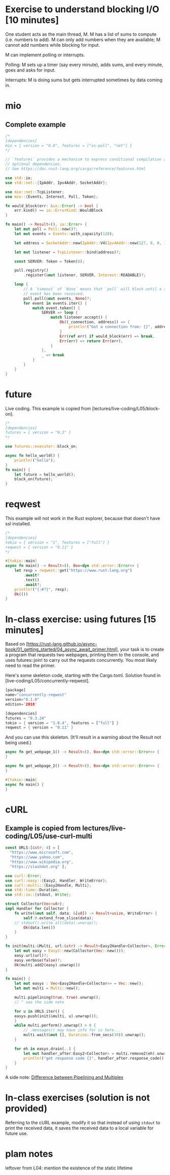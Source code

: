 # Exercise to understand blocking I/O [10 minutes]

One student acts as the main thread, M. M has a list of sums to compute
(i.e. numbers to add). M can only add numbers when they are available;
M cannot add numbers while blocking for input.

M can implement polling or interrupts.

Polling: M sets up a timer (say every minute), adds sums, and every minute,
goes and asks for input.

Interrupts: M is doing sums but gets interrupted sometimes by data coming in.

# mio

## Complete example
```rust
/*
[dependencies]
mio = { version = "0.8", features = ["os-poll", "net"] }
*/

// `features` provides a mechanism to express conditional compilation and
// optional dependencies.
// See https://doc.rust-lang.org/cargo/reference/features.html

use std::io;
use std::net::{IpAddr, Ipv4Addr, SocketAddr};

use mio::net::TcpListener;
use mio::{Events, Interest, Poll, Token};

fn would_block(err: &io::Error) -> bool {
    err.kind() == io::ErrorKind::WouldBlock
}

fn main() -> Result<(), io::Error> {
    let mut poll = Poll::new()?;
    let mut events = Events::with_capacity(128);

    let address = SocketAddr::new(IpAddr::V4(Ipv4Addr::new(127, 0, 0, 1)), 8080);

    let mut listener = TcpListener::bind(address)?;

    const SERVER: Token = Token(0);

    poll.registry()
        .register(&mut listener, SERVER, Interest::READABLE)?;

    loop {
        // A `timeout` of `None` means that `poll` will block until a readiness
        // event has been received.
        poll.poll(&mut events, None)?;
        for event in events.iter() {
            match event.token() {
                SERVER => loop {
                    match listener.accept() {
                        Ok((_connection, address)) => {
                            println!("Got a connection from: {}", address);
                        }
                        Err(ref err) if would_block(err) => break,
                        Err(err) => return Err(err),
                    }
                },
                _ => break
            }
        }
    }
}
```

# future

Live coding. This example is copied from [lectures/live-coding/L05/block-on].

```rust
/*
[dependencies]
futures = { version = "0.3" }
*/

use futures::executor::block_on;

async fn hello_world() {
    println!("hello");
}
fn main() {
    let future = hello_world();
    block_on(future);
}
```

# reqwest

This example will not work in the Rust explorer, because that doesn't have ssl installed.

```rust
/*
[dependencies]
tokio = { version = "1", features = ["full"] }
reqwest = { version = "0.11" }
*/

#[tokio::main]
async fn main() -> Result<(), Box<dyn std::error::Error>> {
    let resp = reqwest::get("https://www.rust-lang.org")
        .await?
        .text()
        .await?;
    println!("{:#?}", resp);
    Ok(())
}
```

# In-class exercise: using futures [15 minutes]

Based on [https://rust-lang.github.io/async-book/01_getting_started/04_async_await_primer.html],
your task is to create a program that requests two webpages, printing them to
the console, and uses futures::join! to carry out the requests concurrently. You most likely need to
read the primer.

Here's some skeleton code, starting with the Cargo.toml. Solution found in [live-coding/L05/concurrently-reqwest].

```rust
[package]
name="concurrently-reqwest"
version="0.1.0"
edition='2018'

[dependencies]
futures = "0.3.24"
tokio = { version = "1.8.4", features = ["full"] }
reqwest = { version = "0.11" }
```

And you can use this skeleton. (It'll result in a warning about the Result not being used.)

```rust
async fn get_webpage_1() -> Result<(), Box<dyn std::error::Error>> {
}

async fn get_webpage_2() -> Result<(), Box<dyn std::error::Error>> {
}

#[tokio::main]
async fn main() {
}
```

# cURL

## Example is copied from lectures/live-coding/L05/use-curl-multi

```rust
const URLS:[&str; 4] = [
  "https://www.microsoft.com",
  "https://www.yahoo.com",
  "https://www.wikipedia.org",
  "https://slashdot.org" ];

use curl::Error;
use curl::easy::{Easy2, Handler, WriteError};
use curl::multi::{Easy2Handle, Multi};
use std::time::Duration;
use std::io::{stdout, Write};

struct Collector(Vec<u8>);
impl Handler for Collector {
    fn write(&mut self, data: &[u8]) -> Result<usize, WriteError> {
        self.0.extend_from_slice(data);
	// stdout().write_all(data).unwrap();
        Ok(data.len())
    }
}

fn init(multi:&Multi, url:&str) -> Result<Easy2Handle<Collector>, Error> {
    let mut easy = Easy2::new(Collector(Vec::new()));
    easy.url(url)?;
    easy.verbose(false)?;
    Ok(multi.add2(easy).unwrap())
}

fn main() {
    let mut easys : Vec<Easy2Handle<Collector>> = Vec::new();
    let mut multi = Multi::new();

    multi.pipelining(true, true).unwrap();
    // ^ see the side note

    for u in URLS.iter() {
	easys.push(init(&multi, u).unwrap());
    }
    while multi.perform().unwrap() > 0 {
	    // .messages() may have info for us here...
        multi.wait(&mut [], Duration::from_secs(30)).unwrap();
    }

    for eh in easys.drain(..) {
    	let mut handler_after:Easy2<Collector> = multi.remove2(eh).unwrap();
        println!("got response code {}", handler_after.response_code().unwrap());
    }
}
```

A side note: [Difference between Pipelining and Multiplex](https://stackoverflow.com/questions/34478967/what-is-the-difference-between-http-1-1-pipelining-and-http-2-multiplexing#:~:text=HTTP%2F1.1%20with%20pipelining%3A%20Each%20HTTP%20request%20over%20the,waiting%20for%20the%20previous%20response%20to%20come%20back.)


# In-class exercises (solution is not provided)

Referring to the cURL example, modify it so that instead of using `stdout` to
print the received data, it saves the received data to a local variable for
future use.

# plam notes

leftover from L04: mention the existence of the static lifetime

